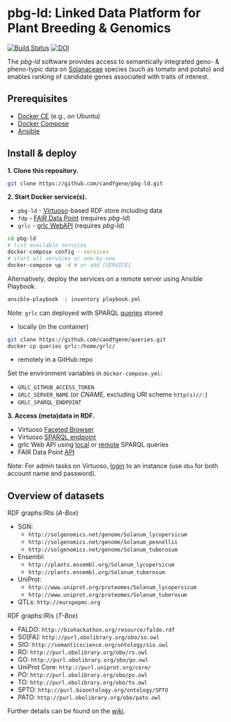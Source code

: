 # pbg-ld: Linked Data Platform for Plant Breeding & Genomics

[![Build Status](https://travis-ci.org/candYgene/pbg-ld.svg?branch=master)](https://travis-ci.org/candYgene/pbg-ld)
[![DOI](https://zenodo.org/badge/DOI/10.5281/zenodo.1458168.svg)](https://doi.org/10.5281/zenodo.1458168)


The _pbg-ld_ software provides access to semantically integrated geno- &
pheno-typic data on [Solanaceae](http://dbpedia.org/resource/Solanaceae) species
(such as tomato and potato) and enables ranking of candidate genes associated
with traits of interest.

## Prerequisites

-   [Docker CE](https://docs.docker.com/install/) (e.g., on Ubuntu)
-   [Docker Compose](https://docs.docker.com/compose/install/)
-   [Ansible](https://www.ansible.com/)

## Install & deploy

**1. Clone this repository.**

```bash
git clone https://github.com/candYgene/pbg-ld.git
```

**2. Start Docker service(s).**

-   `pbg-ld` - [Virtuoso](http://virtuoso.openlinksw.com/)-based RDF store including data 
-   `fdp` - [FAIR Data Point](https://www.research-software.nl/software/fairdatapoint) (requires _pbg-ld_)
-   `grlc` - [grlc WebAPI](https://www.research-software.nl/software/grlc) (requires _pbg-ld_)

```bash
cd pbg-ld
# list available services
docker-compose config --services
# start all services or one-by-one
docker-compose up -d # or add [SERVICE]
```

Alternatively, deploy the services on a remote server using Ansible Playbook.

```bash
ansible-playbook -i inventory playbook.yml
```

Note: `grlc` can deployed with SPARQL [queries](https://github.com/candYgene/queries) stored

-   locally (in the container)

```bash
git clone https://github.com/candYgene/queries.git
docker cp queries grlc:/home/grlc/
```

-   remotely in a GitHub repo

Set the environment variables in `docker-compose.yml`:

-   `GRLC_GITHUB_ACCESS_TOKEN`
-   `GRLC_SERVER_NAME` (or _CNAME_, excluding URI scheme `http(s)//:`)
-   `GRLC_SPARQL_ENDPOINT`


**3. Access (meta)data in RDF.**

-   Virtuoso [Faceted Browser](http://localhost:8890/fct/)
-   Virtuoso [SPARQL endpoint](http://localhost:8890/sparql)
-   grlc Web API using [local](http://localhost:8088/api-local/) or [remote](http://localhost:8088/api-git/candYgene/queries/) SPARQL queries
-   FAIR Data Point [API](http://localhost:8080/)

Note: For admin tasks on Virtuoso, [login](http://localhost:8890/conductor) to
an instance (use `dba` for both account name and password).

## Overview of datasets

RDF graphs:IRIs (_A-Box_)
  * SGN:
    * `http://solgenomics.net/genome/Solanum_lycopersicum`
    * `http://solgenomics.net/genome/Solanum_pennellii`
    * `http://solgenomics.net/genome/Solanum_tuberosum`
  * Ensembl:
    * `http://plants.ensembl.org/Solanum_lycopersicum`
    * `http://plants.ensembl.org/Solanum_tuberosum`
  * UniProt:
    * `http://www.uniprot.org/proteomes/Solanum_lycopersicum`
    * `http://www.uniprot.org/proteomes/Solanum_tuberosum`
  * QTLs: `http://europepmc.org`

RDF graphs:IRIs (_T-Box_)
  * FALDO: `http://biohackathon.org/resource/faldo.rdf`
  * SO[FA]: `http://purl.obolibrary.org/obo/so.owl`
  * SIO: `http://semanticscience.org/ontology/sio.owl`
  * RO: `http://purl.obolibrary.org/obo/ro.owl`
  * GO: `http://purl.obolibrary.org/obo/go.owl`
  * UniProt Core: `http://purl.uniprot.org/core/`
  * PO: `http://purl.obolibrary.org/obo/po.owl`
  * TO: `http://purl.obolibrary.org/obo/to.owl`
  * SPTO: `http://purl.bioontology.org/ontology/SPTO`
  * PATO: `http://purl.obolibrary.org/obo/pato.owl`

Further details can be found on the [wiki](../../wiki).
